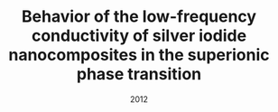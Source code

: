 ---
layout: publication
title: "Behavior of the low-frequency conductivity of silver iodide nanocomposites in the superionic phase transition"
authors: "T. Vergentev, E. Koroleva, D. Kurdukov, A. Naberezhnov, A. Filimonov"
date: 2012
journal: Physics of the Solid State
source: http://journals.ioffe.ru/ftt/2013/01/page-157.html.ru
---